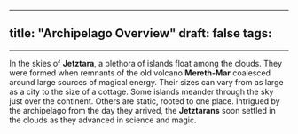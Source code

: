 
---
title: "Archipelago Overview"
draft: false
tags:
  - 
---



In the skies of **Jetztara**, a plethora of islands float among the clouds. They were formed when remnants of the old volcano **Mereth-Mar** coalesced around large sources of magical energy. Their sizes can vary from as large as a city to the size of a cottage. Some islands meander through the sky just over the continent. Others are static, rooted to one place. Intrigued by the archipelago from the day they arrived, the **Jetztarans** soon settled in the clouds as they advanced in science and magic.